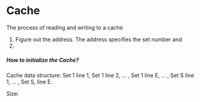  # Cache

The process of reading and writing to a cache

1.  Figure out the address. The address specifies the set number and 
2.  



##### How to initialize the Cache?

Cache data structure: Set 1 line 1, Set 1 line 2, … , Set 1 line E, … , Set S line 1, … , Set S, line E. 

Size: 	